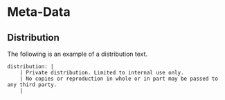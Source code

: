 # Meta-Data

## Distribution

The following is an example of a distribution text.

~~~
distribution: |
    | Private distribution. Limited to internal use only.
    | No copies or reproduction in whole or in part may be passed to any third party.
    |
~~~

